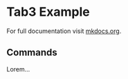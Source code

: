 # Tab3 Example

For full documentation visit [mkdocs.org](https://www.mkdocs.org).

## Commands

Lorem...

